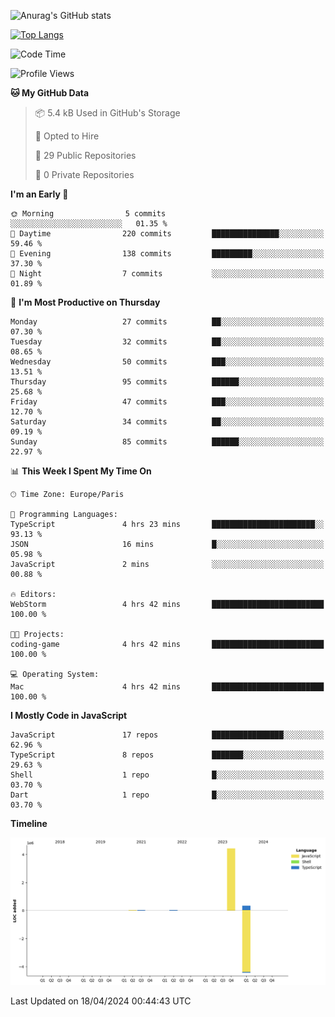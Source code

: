 ![Anurag's GitHub stats](https://github-readme-stats.vercel.app/api?username=sufiane&theme=dark&show_icons=true&count_private=true)


[![Top Langs](https://github-readme-stats.vercel.app/api/top-langs/?username=sufiane&layout=compact)](https://github.com/anuraghazra/github-readme-stats)

<!--START_SECTION:waka-->
![Code Time](http://img.shields.io/badge/Code%20Time-1%2C060%20hrs%2047%20mins-blue)

![Profile Views](http://img.shields.io/badge/Profile%20Views-4-blue)

**🐱 My GitHub Data** 

> 📦 5.4 kB Used in GitHub's Storage 
 > 
> 💼 Opted to Hire
 > 
> 📜 29 Public Repositories 
 > 
> 🔑 0 Private Repositories 
 > 
**I'm an Early 🐤** 

```text
🌞 Morning                5 commits           ░░░░░░░░░░░░░░░░░░░░░░░░░   01.35 % 
🌆 Daytime                220 commits         ███████████████░░░░░░░░░░   59.46 % 
🌃 Evening                138 commits         █████████░░░░░░░░░░░░░░░░   37.30 % 
🌙 Night                  7 commits           ░░░░░░░░░░░░░░░░░░░░░░░░░   01.89 % 
```
📅 **I'm Most Productive on Thursday** 

```text
Monday                   27 commits          ██░░░░░░░░░░░░░░░░░░░░░░░   07.30 % 
Tuesday                  32 commits          ██░░░░░░░░░░░░░░░░░░░░░░░   08.65 % 
Wednesday                50 commits          ███░░░░░░░░░░░░░░░░░░░░░░   13.51 % 
Thursday                 95 commits          ██████░░░░░░░░░░░░░░░░░░░   25.68 % 
Friday                   47 commits          ███░░░░░░░░░░░░░░░░░░░░░░   12.70 % 
Saturday                 34 commits          ██░░░░░░░░░░░░░░░░░░░░░░░   09.19 % 
Sunday                   85 commits          ██████░░░░░░░░░░░░░░░░░░░   22.97 % 
```


📊 **This Week I Spent My Time On** 

```text
🕑︎ Time Zone: Europe/Paris

💬 Programming Languages: 
TypeScript               4 hrs 23 mins       ███████████████████████░░   93.13 % 
JSON                     16 mins             █░░░░░░░░░░░░░░░░░░░░░░░░   05.98 % 
JavaScript               2 mins              ░░░░░░░░░░░░░░░░░░░░░░░░░   00.88 % 

🔥 Editors: 
WebStorm                 4 hrs 42 mins       █████████████████████████   100.00 % 

🐱‍💻 Projects: 
coding-game              4 hrs 42 mins       █████████████████████████   100.00 % 

💻 Operating System: 
Mac                      4 hrs 42 mins       █████████████████████████   100.00 % 
```

**I Mostly Code in JavaScript** 

```text
JavaScript               17 repos            ████████████████░░░░░░░░░   62.96 % 
TypeScript               8 repos             ███████░░░░░░░░░░░░░░░░░░   29.63 % 
Shell                    1 repo              █░░░░░░░░░░░░░░░░░░░░░░░░   03.70 % 
Dart                     1 repo              █░░░░░░░░░░░░░░░░░░░░░░░░   03.70 % 
```



**Timeline**

![Lines of Code chart](https://raw.githubusercontent.com/Sufiane/Sufiane/main/assets/bar_graph.png)


 Last Updated on 18/04/2024 00:44:43 UTC
<!--END_SECTION:waka-->


<!--
**Sufiane/sufiane** is a ✨ _special_ ✨ repository because its `README.md` (this file) appears on your GitHub profile.

Here are some ideas to get you started:

- 🔭 I’m currently working on ...
- 🌱 I’m currently learning ...
- 👯 I’m looking to collaborate on ...
- 🤔 I’m looking for help with ...
- 💬 Ask me about ...
- 📫 How to reach me: ...
- 😄 Pronouns: ...
- ⚡ Fun fact: ...
-->
